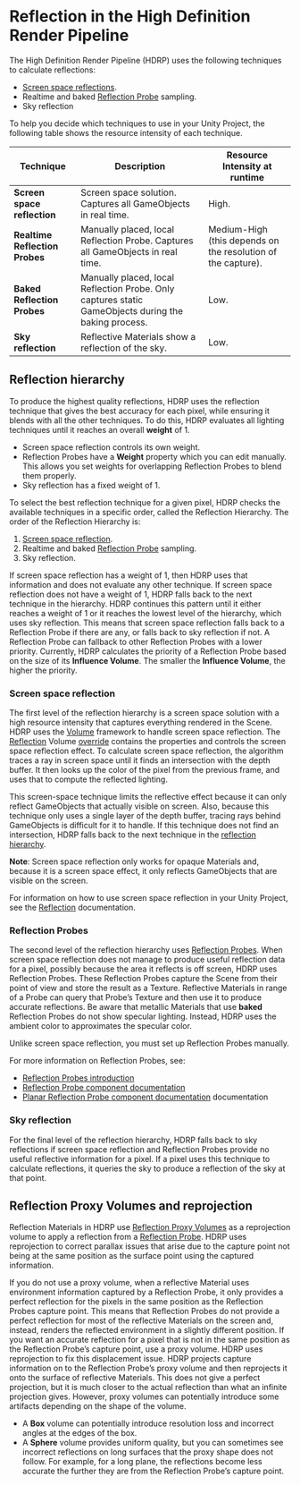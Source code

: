 # Reflection in the High Definition Render Pipeline

The High Definition Render Pipeline (HDRP) uses the following techniques to calculate reflections:

- [Screen space reflections](#ScreenSpaceReflection).
- Realtime and baked [Reflection Probe](#ReflectionProbes) sampling.
- Sky reflection

To help you decide which techniques to use in your Unity Project, the following table shows the resource intensity of each technique.

| **Technique**                  | **Description**                                              | **Resource Intensity at runtime**                           |
| ------------------------------ | ------------------------------------------------------------ | ------------------------------------------------------------ |
| **Screen space reflection**    | Screen space solution. Captures all GameObjects in real time. | High.                                                        |
| **Realtime Reflection Probes** | Manually placed, local Reflection Probe. Captures all GameObjects in real time. | Medium-High (this depends on the resolution of the capture). |
| **Baked Reflection Probes**    | Manually placed, local Reflection Probe. Only captures static GameObjects during the baking process. | Low.                                                         |
| **Sky reflection**             | Reflective Materials show a reflection of the sky.           | Low.                                                         |

<a name="ReflectionHierarchy"></a>

## Reflection hierarchy

To produce the highest quality reflections, HDRP uses the reflection technique that gives the best accuracy for each pixel, while ensuring it blends with all the other techniques. To do this, HDRP evaluates all lighting techniques until it reaches an overall **weight** of 1.

- Screen space reflection controls its own weight.
- Reflection Probes have a **Weight** property which you can edit manually. This allows you set weights for overlapping Reflection Probes to blend them properly.
- Sky reflection has a fixed weight of 1.

To select the best reflection technique for a given pixel, HDRP checks the available techniques in a specific order, called the Reflection Hierarchy. The order of the Reflection Hierarchy is:

1. [Screen space reflection](#ScreenSpaceReflection).
2. Realtime and baked [Reflection Probe](#ReflectionProbes) sampling.
3. Sky reflection.

If screen space reflection has a weight of 1, then HDRP uses that information and does not evaluate any other technique. If screen space reflection does not have a weight of 1, HDRP falls back to the next technique in the hierarchy. HDRP continues this pattern until it either reaches a weight of 1 or it reaches the lowest level of the hierarchy, which uses sky reflection. This means that screen space reflection falls back to a Reflection Probe if there are any, or falls back to sky reflection if not. A Reflection Probe can fallback to other Reflection Probes with a lower priority. Currently, HDRP calculates the priority of a Reflection Probe based on the size of its **Influence Volume**. The smaller the **Influence Volume**, the higher the priority.

<a name="ScreenSpaceReflection"></a>

### Screen space reflection

The first level of the reflection hierarchy is a screen space solution with a high resource intensity that captures everything rendered in the Scene. HDRP uses the [Volume](Volumes.md) framework to handle screen space reflection. The [Reflection](Override-Reflection.md) Volume [override](Volume-Components.md) contains the properties and controls the screen space reflection effect. To calculate screen space reflection, the algorithm traces a ray in screen space until it finds an intersection with the depth buffer. It then looks up the color of the pixel from the previous frame, and uses that to compute the reflected lighting.

This screen-space technique limits the reflective effect because it can only reflect GameObjects that actually visible on screen. Also, because this technique only uses a single layer of the depth buffer, tracing rays behind GameObjects is difficult for it to handle. If this technique does not find an intersection, HDRP falls back to the next technique in the [reflection hierarchy](#ReflectionHierarchy).

**Note**: Screen space reflection only works for opaque Materials and, because it is a screen space effect, it only reflects GameObjects that are visible on the screen.

For information on how to use screen space reflection in your Unity Project, see the [Reflection](Override-Reflection.md) documentation.

<a name="ReflectionProbes"></a>

### Reflection Probes

The second level of the reflection hierarchy uses [Reflection Probes](Reflection-Probes-Intro.md). When screen space reflection does not manage to produce useful reflection data for a pixel, possibly because the area it reflects is off screen, HDRP uses Reflection Probes. These Reflection Probes capture the Scene from their point of view and store the result as a Texture. Reflective Materials in range of a Probe can query that Probe’s Texture and then use it to produce accurate reflections. Be aware that metallic Materials that use **baked** Reflection Probes do not show specular lighting. Instead, HDRP uses the ambient color to approximates the specular color.

Unlike screen space reflection, you must set up Reflection Probes manually.

For more information on Reflection Probes, see:

- [Reflection Probes introduction](Reflection-Probes-Intro.md)
- [Reflection Probe component documentation](Reflection-Probe.md)
- [Planar Reflection Probe component documentation](Planar-Reflection-Probe.md) documentation

### Sky reflection

For the final level of the reflection hierarchy, HDRP falls back to sky reflections if screen space reflection and Reflection Probes provide no useful reflective information for a pixel. If a pixel uses this technique to calculate reflections, it queries the sky to produce a reflection of the sky at that point.

## Reflection Proxy Volumes and reprojection

Reflection Materials in HDRP use [Reflection Proxy Volumes](Reflection-Proxy-Volume.md) as a reprojection volume to apply a reflection from a [Reflection Probe](Reflection-Probes-Intro.md). HDRP uses reprojection to correct parallax issues that arise due to the capture point not being at the same position as the surface point using the captured information.

If you do not use a proxy volume, when a reflective Material uses environment information captured by a Reflection Probe, it only provides a perfect reflection for the pixels in the same position as the Reflection Probes capture point. This means that Reflection Probes do not provide a perfect reflection for most of the reflective Materials on the screen and, instead, renders the reflected environment in a slightly different position. If you want an accurate reflection for a pixel that is not in the same position as the Reflection Probe’s capture point, use a proxy volume. HDRP uses reprojection to fix this displacement issue. HDRP projects capture information on to the Reflection Probe’s proxy volume and then reprojects it onto the surface of reflective Materials. This does not give a perfect projection, but it is much closer to the actual reflection than what an infinite projection gives. However, proxy volumes can potentially introduce some artifacts depending on the shape of the volume.

- A **Box** volume can potentially introduce resolution loss and incorrect angles at the edges of the box.
- A **Sphere** volume provides uniform quality, but you can sometimes see incorrect reflections on long surfaces that the proxy shape does not follow. For example, for a long plane, the reflections become less accurate the further they are from the Reflection Probe’s capture point.
